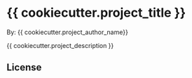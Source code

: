 # {{ cookiecutter.project_title }}

By: {{ cookiecutter.project_author_name}}

{{ cookiecutter.project_description }}

## License